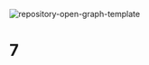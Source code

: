 ![repository-open-graph-template](https://github.com/user-attachments/assets/5266c01b-cff0-456e-8794-ab380821b19c)
# 7
